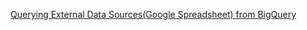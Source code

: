 [Querying External Data Sources(Google Spreadsheet) from BigQuery](https://github.com/GoogleCloudPlatform/training-data-analyst/tree/master/courses/data-to-insights/demos/external-data-query.sql)

